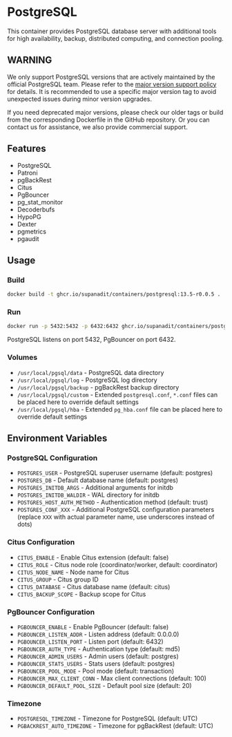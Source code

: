 # PostgreSQL

This container provides PostgreSQL database server with additional tools for high availability, backup, distributed computing, and connection pooling.

## WARNING

We only support PostgreSQL versions that are actively maintained by the official PostgreSQL team. Please refer to the [major version support policy](https://www.postgresql.org/support/versioning/) for details. It is recommended to use a specific major version tag to avoid unexpected issues during minor version upgrades.

If you need deprecated major versions, please check our older tags or build from the corresponding Dockerfile in the GitHub repository. Or you can contact us for assistance, we also provide commercial support.

## Features

- PostgreSQL
- Patroni
- pgBackRest
- Citus
- PgBouncer
- pg_stat_monitor
- Decoderbufs
- HypoPG
- Dexter
- pgmetrics
- pgaudit

## Usage

### Build

```bash
docker build -t ghcr.io/supanadit/containers/postgresql:13.5-r0.0.5 .
```

### Run

```bash
docker run -p 5432:5432 -p 6432:6432 ghcr.io/supanadit/containers/postgresql:13.5-r0.0.5
```

PostgreSQL listens on port 5432, PgBouncer on port 6432.

### Volumes

- `/usr/local/pgsql/data` - PostgreSQL data directory
- `/usr/local/pgsql/log` - PostgreSQL log directory
- `/usr/local/pgsql/backup` - pgBackRest backup directory
- `/usr/local/pgsql/custom` - Extended `postgresql.conf`, `*.conf` files can be placed here to override default settings
- `/usr/local/pgsql/hba` - Extended `pg_hba.conf` file can be placed here to override default settings

## Environment Variables

### PostgreSQL Configuration

- `POSTGRES_USER` - PostgreSQL superuser username (default: postgres)
- `POSTGRES_DB` - Default database name (default: postgres)
- `POSTGRES_INITDB_ARGS` - Additional arguments for initdb
- `POSTGRES_INITDB_WALDIR` - WAL directory for initdb
- `POSTGRES_HOST_AUTH_METHOD` - Authentication method (default: trust)
- `POSTGRES_CONF_XXX` - Additional PostgreSQL configuration parameters (replace `XXX` with actual parameter name, use underscores instead of dots)

### Citus Configuration

- `CITUS_ENABLE` - Enable Citus extension (default: false)
- `CITUS_ROLE` - Citus node role (coordinator/worker, default: coordinator)
- `CITUS_NODE_NAME` - Node name for Citus
- `CITUS_GROUP` - Citus group ID
- `CITUS_DATABASE` - Citus database name (default: citus)
- `CITUS_BACKUP_SCOPE` - Backup scope for Citus

### PgBouncer Configuration

- `PGBOUNCER_ENABLE` - Enable PgBouncer (default: false)
- `PGBOUNCER_LISTEN_ADDR` - Listen address (default: 0.0.0.0)
- `PGBOUNCER_LISTEN_PORT` - Listen port (default: 6432)
- `PGBOUNCER_AUTH_TYPE` - Authentication type (default: md5)
- `PGBOUNCER_ADMIN_USERS` - Admin users (default: postgres)
- `PGBOUNCER_STATS_USERS` - Stats users (default: postgres)
- `PGBOUNCER_POOL_MODE` - Pool mode (default: transaction)
- `PGBOUNCER_MAX_CLIENT_CONN` - Max client connections (default: 100)
- `PGBOUNCER_DEFAULT_POOL_SIZE` - Default pool size (default: 20)

### Timezone

- `POSTGRESQL_TIMEZONE` - Timezone for PostgreSQL (default: UTC)
- `PGBACKREST_AUTO_TIMEZONE` - Timezone for pgBackRest (default: UTC)